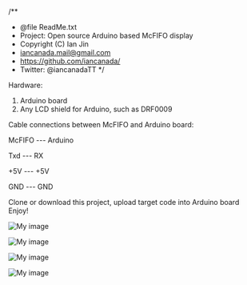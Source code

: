 /**
 * @file ReadMe.txt
 * Project: Open source Arduino based McFIFO display
 * Copyright (C) Ian Jin
 * iancanada.mail@gmail.com
 * https://github.com/iancanada/
 * Twitter: @iancanadaTT
 */

Hardware:
1. Arduino board
2. Any LCD shield for Arduino, such as DRF0009


Cable connections between McFIFO and Arduino board:

McFIFO --- Arduino

Txd --- RX

+5V --- +5V

GND  --- GND


Clone or download this project, upload target code into Arduino board
Enjoy!


![My image](https://raw.githubusercontent.com/iancanada/McFIFOdisplay/master/Pictures/McFIFOdisplay2.JPG)

![My image](https://raw.githubusercontent.com/iancanada/McFIFOdisplay/master/Pictures/McFIFOdisplay1.jpg)

![My image](https://raw.githubusercontent.com/iancanada/McFIFOdisplay/master/Pictures/McFIFOdisplay3.jpg)

![My image](https://raw.githubusercontent.com/iancanada/McFIFOdisplay/master/Pictures/McFIFOdisplay5.jpg)
